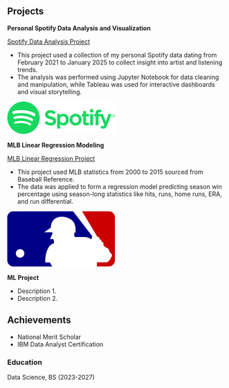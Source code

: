 ## Projects 
**Personal Spotify Data Analysis and Visualization** 

[Spotify Data Analysis Project](https://github.com/IanJBarriger/SpotifyDataAnalysis)

- This project used a collection of my personal Spotify data dating from February 2021 to January 2025 to collect insight into artist and listening trends.
- The analysis was performed using Jupyter Notebook for data cleaning and manipulation, while Tableau was used for interactive dashboards and visual storytelling.

![Spotify Image](assets/Spotify.png)

**MLB Linear Regression Modeling** 

[MLB Linear Regression Project](https://github.com/IanJBarriger/MLBLinearReggresion)

- This project used MLB statistics from 2000 to 2015 sourced from Baseball Reference.
- The data was applied to form a regression model predicting season win percentage using season-long statistics like hits, runs, home runs, ERA, and run differential.

![MLB Regression Model Image](assets/favicon(1).png)

**ML Project** 
- Description 1. 
- Description 2.

## Achievements 
- National Merit Scholar
- IBM Data Analyst Certification 

### Education 
Data Science, BS (2023-2027)
